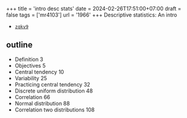 +++
title = 'intro desc stats'
date = 2024-02-26T17:51:00+07:00
draft = false
tags = ['mr4103']
url = '1966'
+++
Descriptive statistics: An intro
<!--more-->

+ [`zqkv9`](https://osf.io/zqkv9)


## outline
+ Definition 3
+ Objectives 5
+ Central tendency 10
+ Variability 25
+ Practicing central tendency 32
+ Discrete uniform distribution 48
+ Correlation 66
+ Normal distribution 88
+ Correlation two distributions 108
